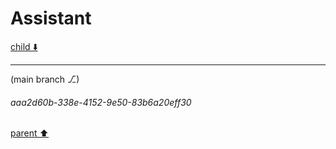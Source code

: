 # Assistant

[child ⬇️](#aaa2d60b-338e-4152-9e50-83b6a20eff30)

---

(main branch ⎇)
###### aaa2d60b-338e-4152-9e50-83b6a20eff30
[parent ⬆️](#15f61e74-54fd-47d9-8008-f0d889bf12b7)
